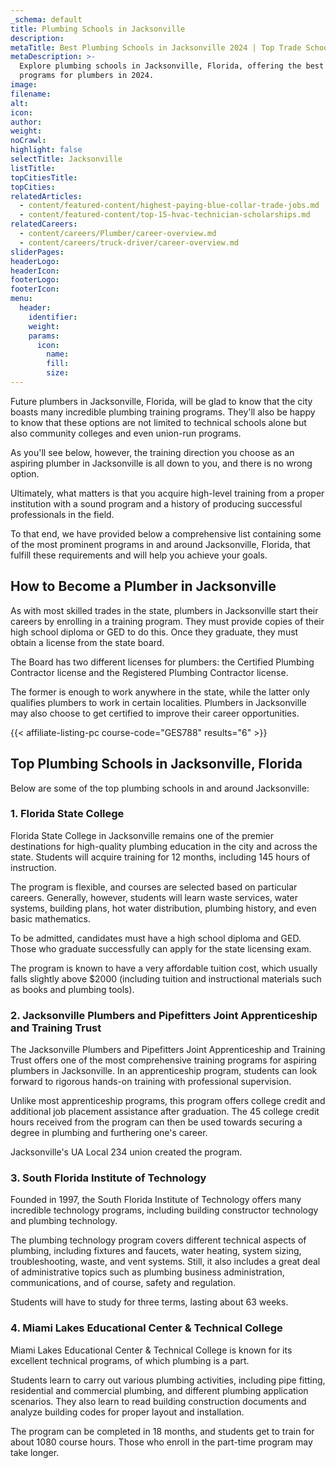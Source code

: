 ```yaml
---
_schema: default
title: Plumbing Schools in Jacksonville
description:
metaTitle: Best Plumbing Schools in Jacksonville 2024 | Top Trade Schools
metaDescription: >-
  Explore plumbing schools in Jacksonville, Florida, offering the best trade
  programs for plumbers in 2024.
image:
filename:
alt:
icon:
author:
weight:
noCrawl:
highlight: false
selectTitle: Jacksonville
listTitle:
topCitiesTitle:
topCities:
relatedArticles:
  - content/featured-content/highest-paying-blue-collar-trade-jobs.md
  - content/featured-content/top-15-hvac-technician-scholarships.md
relatedCareers:
  - content/careers/Plumber/career-overview.md
  - content/careers/truck-driver/career-overview.md
sliderPages:
headerLogo:
headerIcon:
footerLogo:
footerIcon:
menu:
  header:
    identifier:
    weight:
    params:
      icon:
        name:
        fill:
        size:
---
```

Future plumbers in Jacksonville, Florida, will be glad to know that the city boasts many incredible plumbing training programs. They'll also be happy to know that these options are not limited to technical schools alone but also community colleges and even union-run programs.

As you'll see below, however, the training direction you choose as an aspiring plumber in Jacksonville is all down to you, and there is no wrong option.

Ultimately, what matters is that you acquire high-level training from a proper institution with a sound program and a history of producing successful professionals in the field.

To that end, we have provided below a comprehensive list containing some of the most prominent programs in and around Jacksonville, Florida, that fulfill these requirements and will help you achieve your goals.

## **How to Become a Plumber in Jacksonville**

As with most skilled trades in the state, plumbers in Jacksonville start their careers by enrolling in a training program. They must provide copies of their high school diploma or GED to do this. Once they graduate, they must obtain a license from the state board.

The Board has two different licenses for plumbers: the Certified Plumbing Contractor license and the Registered Plumbing Contractor license.

The former is enough to work anywhere in the state, while the latter only qualifies plumbers to work in certain localities. Plumbers in Jacksonville may also choose to get certified to improve their career opportunities.

{{< affiliate-listing-pc course-code="GES788" results="6" >}}

## **Top Plumbing Schools in Jacksonville, Florida**

Below are some of the top plumbing schools in and around Jacksonville:

### **1\. Florida State College**

Florida State College in Jacksonville remains one of the premier destinations for high-quality plumbing education in the city and across the state. Students will acquire training for 12 months, including 145 hours of instruction.

The program is flexible, and courses are selected based on particular careers. Generally, however, students will learn waste services, water systems, building plans, hot water distribution, plumbing history, and even basic mathematics.

To be admitted, candidates must have a high school diploma and GED. Those who graduate successfully can apply for the state licensing exam.

The program is known to have a very affordable tuition cost, which usually falls slightly above $2000 (including tuition and instructional materials such as books and plumbing tools).

### 2\. Jacksonville Plumbers and Pipefitters Joint Apprenticeship and Training Trust

The Jacksonville Plumbers and Pipefitters Joint Apprenticeship and Training Trust offers one of the most comprehensive training programs for aspiring plumbers in Jacksonville. In an apprenticeship program, students can look forward to rigorous hands-on training with professional supervision.

Unlike most apprenticeship programs, this program offers college credit and additional job placement assistance after graduation. The 45 college credit hours received from the program can then be used towards securing a degree in plumbing and furthering one's career.

Jacksonville's UA Local 234 union created the program.

### 3\. South Florida Institute of Technology

Founded in 1997, the South Florida Institute of Technology offers many incredible technology programs, including building constructor technology and plumbing technology.

The plumbing technology program covers different technical aspects of plumbing, including fixtures and faucets, water heating, system sizing, troubleshooting, waste, and vent systems. Still, it also includes a great deal of administrative topics such as plumbing business administration, communications, and of course, safety and regulation.

Students will have to study for three terms, lasting about 63 weeks.

### 4\. Miami Lakes Educational Center & Technical College

Miami Lakes Educational Center & Technical College is known for its excellent technical programs, of which plumbing is a part.

Students learn to carry out various plumbing activities, including pipe fitting, residential and commercial plumbing, and different plumbing application scenarios. They also learn to read building construction documents and analyze building codes for proper layout and installation.

The program can be completed in 18 months, and students get to train for about 1080 course hours. Those who enroll in the part-time program may take longer.